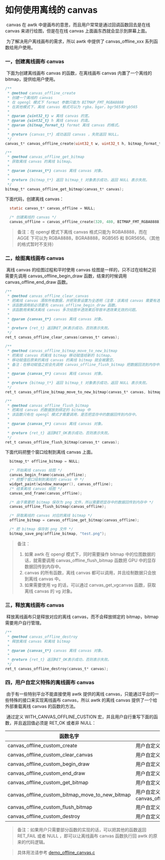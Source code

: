
# 如何使用离线的 canvas

​	canvas 在 awtk 中是画布的意思，而且用户常常是通过回调函数回去是在线 canvas 来进行绘图，但是在在线 canvas 上面画东西就会显示到屏幕上面。

​	为了解决用户离线画布的需求，所以 awtk 中提供了 canvas_offline_xxx 系列函数给用户使用。

### 一，创建离线画布 canvas

​	下面为创建离线画布 canvas 的函数，在离线画布 canvas 内置了一个离线的 bitmap，提供给用户使用。

```c
/**
 * @method canvas_offline_create
 * 创建一个离线的 canvas
 * 在 opengl 模式下 format 参数只能为 BITMAP_FMT_RGBA8888
 * 在其他模式下，离线 canvas 格式可以为 rgba，bgar，bgr565和rgb565
 * 
 * @param {uint32_t} w 离线 canvas 的宽。
 * @param {uint32_t} h 离线 canvas 的高。
 * @param {bitmap_format_t} format 离线 canvas 的格式。
 *
 * @return {canvas_t*} 成功返回 canvas ，失败返回 NULL。
 */
canvas_t* canvas_offline_create(uint32_t w, uint32_t h, bitmap_format_t format);

/**
 * @method canvas_offline_get_bitmap
 * 获取离线 canvas 的离线 bitmap。
 *
 * @param {canvas_t*} canvas 离线 canvas 对象。
 *
 * @return {bitmap_t*} 返回 bitmap_t 对象表示成功，返回 NULL 表示失败。
 */
bitmap_t* canvas_offline_get_bitmap(canvas_t* canvas);
```

下面代码，创建离线 canvas：

``` c
  static canvas_t* canvas_offline = NULL;

  /* 创建离线的 canvas */
  canvas_offline = canvas_offline_create(320, 480, BITMAP_FMT_RGBA8888);
```

> 备注：在 opengl 模式下离线 canvas 格式只能为 RGBA8888，而在 AGGE 下可以为 RGBA8888，BGRA8888，RGB565 和 BGR5656。（其他的格式暂时不支持）

### 二，绘图离线画布 canvas 

​	离线 canvas 的绘图过程和平时使用 canvas 绘图是一样的，只不过在绘制之前需要先调用 canvas_offline_begin_draw 函数，结束的时候调用 canvas_offline_end_draw  函数。

```c
/**
 * @method canvas_offline_clear_canvas
 * 把离线 canvas 清除所有数据，并把背景设置为全透明（注意：该离线 canvas 需要有透明通道）
 * 该函数调用前必须要先 canvas_offline_begin_draw 函数。
 * 该函数用来解决离线 canvas 多次绘图半透效果后导致半透效果无效的问题。
 *
 * @param {canvas_t*} canvas 离线 canvas 对象。
 *
 * @return {ret_t} 返回RET_OK表示成功，否则表示失败。
 */
ret_t canvas_offline_clear_canvas(canvas_t* canvas);

/**
 * @method canvas_offline_bitmap_move_to_new_bitmap
 * 把离线 canvas 的离线 bitmap 移动赋值给新的 bitmap。
 * 移动赋值后原来的离线 canvas 的离线 bitmap 就会被置空。
 * 备注：在移动赋值之前会先调用 canvas_offline_flush_bitmap 把数据回流到内存中。
 *
 * @param {canvas_t*} canvas 离线 canvas 对象。
 *
 * @return {bitmap_t*} 返回 bitmap_t 对象表示成功，返回 NULL 表示失败。
 */
ret_t canvas_offline_bitmap_move_to_new_bitmap(canvas_t* canvas, bitmap_t* bitmap);

/**
 * @method canvas_offline_flush_bitmap
 * 把离线 canvas 的数据放到绑定的 bitmap 中
 * 该函数只有在 opengl 模式才需要调用，是否把显存中的数据回传到内存中。
 *
 * @param {canvas_t*} canvas 离线 canvas 对象。
 *
 * @return {ret_t} 返回RET_OK表示成功，否则表示失败。
 */
ret_t canvas_offline_flush_bitmap(canvas_t* canvas);
```

下面代码把整个窗口绘制到离线 canvas 上面。

```c
  bitmap_t* offline_bitmap = NULL;

  /* 开始离线 canvas 绘图 */
  canvas_begin_frame(canvas_offline);
  /* 把整个窗口绘制到离线的 canvas 中 */
  widget_paint(window_manager(), canvas_offline);
  /* 结束离线 canvas 绘图 */
  canvas_end_frame(canvas_offline);

  /* 由于需要把 bitmap 保存为 png 文件，所以需要把显存中的数据回传到内存中 */
  canvas_offline_flush_bitmap(canvas_offline);

  /* 获取离线的 canvas 对应的离线 bitmap */
  offline_bitmap = canvas_offline_get_bitmap(canvas_offline);

  /* 把 bitmap 保存到 png 文件 */
  bitmap_save_png(offline_bitmap, "test.png");
```

> 备注：
>
> 1. 如果 awtk 在 opengl 模式下，同时需要操作 bitmap 中的位图数据的话，就需要调用 canvas_offline_flush_bitmap 函数把 GPU 中的显存数据回传到内存中。
> 2. canvas 的所有函数，离线  canvas 都可以调用，并且绘制数据只会放到离线 canvas 中。
> 3. 如果需要使用 vg 的话，可以通过 canvas_get_vgcanvas  函数，获取离线 canvas 的 vg 对象。

### 三，释放离线画布 canvas

​	释放离线画布只是释放对应的离线 canvas，而不会释放绑定的 bitmap，bitmap 需要用户自行管理。

```c
/**
 * @method canvas_offline_destroy
 * 释放离线 canvas 和离线 bitmap
 *
 * @param {canvas_t*} canvas 离线 canvas 对象。
 *
 * @return {ret_t} 返回RET_OK表示成功，否则表示失败。
 */
ret_t canvas_offline_destroy(canvas_t* canvas);
```

### 四，用户自定义特殊的离线画布 canvas

​	由于有一些特别平台不能直接使用 awtk 提供的离线 canvas，只能通过平台的一些特殊的接口来实现离线画布 canvas，所以 awtk 的离线 canvas 提供了一个给外部重载离线 canvas 的函数的方法。

​	通过定义 WITH_CANVAS_OFFLINE_CUSTION 宏，并且用户自行重写下面的函数，并且返回值必须是 RET_OK 或者非 NULL：

| 函数名字                                        | 作用                                                       |
| ----------------------------------------------- | ---------------------------------------------------------- |
| canvas_offline_custom_create                    | 用户自定义 canvas_offline_create                           |
| canvas_offline_custom_clear_canvas              | 用户自定义 canvas_offline_custom_clear_canvas              |
| canvas_offline_custom_begin_draw                | 用户自定义 canvas_offline_custom_begin_draw                |
| canvas_offline_custom_end_draw                  | 用户自定义 canvas_offline_custom_end_draw                  |
| canvas_offline_custom_get_bitmap                | 用户自定义 canvas_offline_custom_get_bitmap                |
| canvas_offline_custom_bitmap_move_to_new_bitmap | 用户自定义 canvas_offline_custom_bitmap_move_to_new_bitmap |
| canvas_offline_custom_flush_bitmap              | 用户自定义 canvas_offline_custom_flush_bitmap              |
| canvas_offline_custom_destroy                   | 用户自定义 canvas_offline_custom_destroy                   |

> 备注：如果用户只需要部分函数的实现的话，可以把其他的函数返回 RET_FAIL 或者 NULL ，即可以让离线画布 canvas 函数执行回 awtk 的原来的代码逻辑。

> 具体用法请参考 
> [demo\_offline\_canvas.c](https://github.com/zlgopen/awtk/blob/master/demos/demo_canvas_offline.c)

